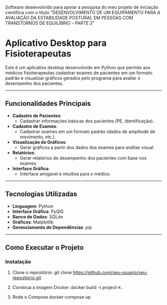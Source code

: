 Software desenvolvido para apoiar a pesquisa do meu projeto de iniciação científica com o título "DESENVOLVIMENTO DE UM EQUIPAMENTO PARA A AVALIAÇÃO DA ESTABILIDADE POSTURAL EM PESSOAS COM TRANSTORNOS DE EQUILÍBRIO – PARTE 2"

# Aplicativo Desktop para Fisioterapeutas

Este é um aplicativo desktop desenvolvido em Python que permite aos médicos fisioterapeutas cadastrar exames de pacientes em um formato padrão e visualizar gráficos gerados pelo programa para avaliar o desempenho dos pacientes.

---

## Funcionalidades Principais

- **Cadastro de Pacientes**:
  - Cadastrar informações básicas dos pacientes (PE, identificação).
- **Cadastro de Exames**:
  - Cadastrar exames em um formato padrão (dados de amplitude de movimento, etc.).
- **Visualização de Gráficos**:
  - Gerar gráficos a partir dos dados dos exames para análise visual.
- **Relatórios**:
  - Gerar relatórios de desempenho dos pacientes com base nos exames.
- **Interface Gráfica**:
  - Interface amigável e intuitiva para o médico.

---

## Tecnologias Utilizadas

- **Linguagem**: Python
- **Interface Gráfica**: PyQt5
- **Banco de Dados**: SQLite
- **Gráficos**: Matplotlib
- **Gerenciamento de Dependências**: pip

---

## Como Executar o Projeto

### Instalação

1. Clone o repositório:
   git clone https://github.com/seu-usuario/seu-repositorio.git

2. Construa a imagem Docker:
   docker build -t project-k .

3. Rode o Compose
    docker-compose up